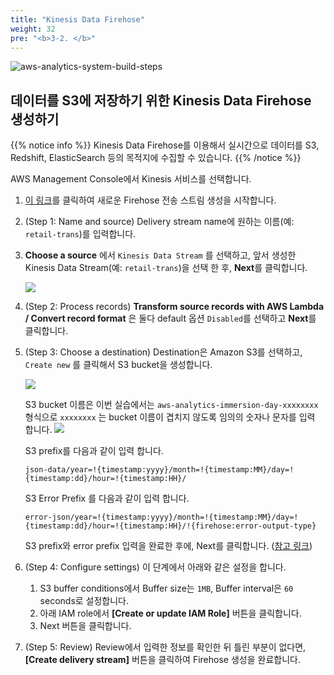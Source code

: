 ```yaml
---
title: "Kinesis Data Firehose"
weight: 32
pre: "<b>3-2. </b>"
---
```


![aws-analytics-system-build-steps](/analytics-on-aws/images/aws-analytics-system-build-steps.png)

## 데이터를 S3에 저장하기 위한 Kinesis Data Firehose 생성하기

{{% notice info %}}
Kinesis Data Firehose를 이용해서 실시간으로 데이터를 S3, Redshift, ElasticSearch 등의 목적지에 수집할 수 있습니다.
{{% /notice %}}

AWS Management Console에서 Kinesis 서비스를 선택합니다.

1. [이 링크](https://us-west-2.console.aws.amazon.com/firehose/home?region=us-west-2#/wizard/nameAndSource)를 클릭하여 새로운 Firehose 전송 스트림 생성을 시작합니다.
2. (Step 1: Name and source) Delivery stream name에 원하는 이름(예: `retail-trans`)를 입력합니다.
3. **Choose a source** 에서 `Kinesis Data Stream` 를 선택하고, 앞서 생성한 Kinesis Data Stream(예: `retail-trans`)을 선택 한 후,
**Next**를 클릭합니다.

    ![](/analytics-on-aws/images/kinesis-firehose-source.png)

5. (Step 2: Process records) **Transform source records with AWS Lambda / Convert record format** 은 
둘다 default 옵션 `Disabled`를 선택하고 **Next**를 클릭합니다.
6. (Step 3: Choose a destination) Destination은 Amazon S3를 선택하고, `Create new` 를 클릭해서 S3 bucket을 생성합니다.

    ![](/analytics-on-aws/images/kinesis-firehose-dest.png)



    S3 bucket 이름은 이번 실습에서는 `aws-analytics-immersion-day-xxxxxxxx` 형식으로 `xxxxxxxx` 는 bucket 이름이 겹치지 않도록 임의의 숫자나 문자를 입력 합니다.
        ![](/analytics-on-aws/images/kinesis-firehose-dest-s3.png)


    S3 prefix를 다음과 같이 입력 합니다.
        
    ```buildoutcfg
    json-data/year=!{timestamp:yyyy}/month=!{timestamp:MM}/day=!{timestamp:dd}/hour=!{timestamp:HH}/
    ```

    S3 Error Prefix 를 다음과 같이 입력 합니다.
    ```buildoutcfg
    error-json/year=!{timestamp:yyyy}/month=!{timestamp:MM}/day=!{timestamp:dd}/hour=!{timestamp:HH}/!{firehose:error-output-type}
    ```
    S3 prefix와 error prefix 입력을 완료한 후에, Next를 클릭합니다. 
    ([참고 링크](https://docs.aws.amazon.com/firehose/latest/dev/s3-prefixes.html))

1. (Step 4: Configure settings) 이 단계에서 아래와 같은 설정을 합니다.
   1. S3 buffer conditions에서 Buffer size는 `1MB`, Buffer interval은 `60` seconds로 설정합니다.
   2. 아래 IAM role에서 **\[Create or update IAM Role\]** 버튼을 클릭합니다.
   3. Next 버튼을 클릭합니다.
2.  (Step 5: Review) Review에서 입력한 정보를 확인한 뒤 틀린 부분이 없다면, **\[Create delivery stream\]** 버튼을 클릭하여 Firehose 생성을 완료합니다.


